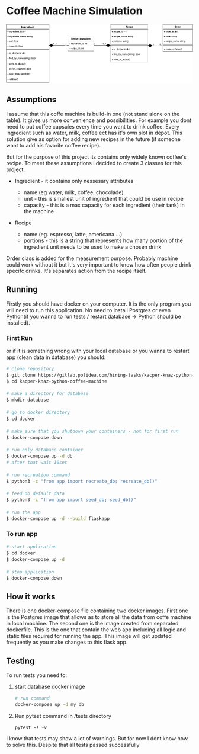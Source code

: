 # Coffee Machine Simulation

![](./CoffeeMachineUML.png)

## Assumptions

I assume that this coffe machine is build-in one (not stand alone on the table).
It gives us more convenience and possibilities. For example you dont need to put
coffee capsules every time you want to drink coffee. Every ingredient such as water, milk, coffee ect has it's own slot in depot. This solution give as option for adding new recipes in the future (if someone want to add his favorite coffee recipe).

But for the purpose of this project its contains only widely known coffee's recipe.
To meet these assumptions i decided to create 3 classes for this project.

- Ingredient - it contains only nessesary attributes
  - name (eg water, milk, coffee, chocolade)
  - unit - this is smallest unit of ingredient that could be use in recipe
  - capacity - this is a max capacity for each ingredient (their tank) in the machine

- Recipe 
  - name (eg. espresso, latte, americana ...)
  - portions - this is a string that represents how many portion of the ingredient unit needs to be used to make a chosen drink

Order class is added for the measurement purpose. Probably machine could work without it but it's very important to know how often people drink specifc drinks.
It's separates action from the recipe itself.



## Running

Firstly you should have docker on your computer. It is the only program you will need to run this application. No need to install Postgres or even Python(if you wanna to run tests / restart database -> Python should be installed).

### First Run
or if it is something wrong with your local database or you wanna to restart app (clean data in database) you should:

```bash
# clone repository
$ git clone https://gitlab.polidea.com/hiring-tasks/kacper-knaz-python-coffee-machine.git  
$ cd kacper-knaz-python-coffee-machine

# make a directory for database
$ mkdir database

# go to docker directory
$ cd docker

# make sure that you shutdown your containers - not for first run
$ docker-compose down 
  
# run only database container 
$ docker-compose up -d db
# after that wait 10sec
  
# run recreation command
$ python3 -c "from app import recreate_db; recreate_db()"
  
# feed db default data
$ python3 -c "from app import seed_db; seed_db()"

# run the app
$ docker-compose up -d --build flaskapp
```

### To run app
```bash  
# start application
$ cd docker 
$ docker-compose up -d  
  
# stop application
$ docker-compose down
```



## How it works

There is one docker-compose file containing two docker images. First one is the Postgres image that allows as to store all the data from coffe machine in local machine. The second one is the image created from separated dockerfile. This is the one that contain the web app including all logic and static files required for running the app. This image will get updated frequently as you make changes to this flask app.



## Testing

To run tests you need to:
1. start database docker image  
   ```bash
   # run command
   docker-compose up -d my_db
   ```
2. Run pytest command in /tests directory
   ```
   pytest -s -v
   ```

I know that tests may show a lot of warnings. But for now I dont know how to solve this.
Despite that all tests passed successfully
